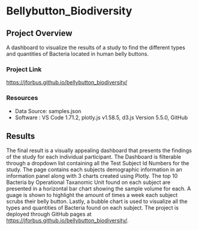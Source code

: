 # Bellybutton_Biodiversity

## Project Overview
A dashboard to visualize the results of a study to find the different types and quantities of Bacteria located in human belly buttons.

### Project Link
https://jforbus.github.io/bellybutton_biodiversity/

### Resources
- Data Source: samples.json
- Software : VS Code 1.71.2, plotly.js v1.58.5, d3.js Version 5.5.0, GitHub


## Results
The final result is a visually appealing dashboard that presents the findings of the study for each individual participant. The Dashboard is filterable through a dropdown list containing all the Test Subject Id Numbers for the study. The page contains each subjects demographic information in an information panel along with 3 charts created using Plotly. The top 10 Bacteria by Operational Taxanomic Unit found on each subject are presented in a horizontal bar chart showing the sample volume for each. A guage is shown to highlight the amount of times a week each subject scrubs their belly button. Lastly, a bubble chart is used to visualize all the types and quantities of Bacteria found on each subject. The project is deployed through GitHub pages at https://jforbus.github.io/bellybutton_biodiversity/. 
